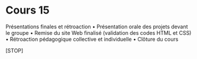 # Cours 15

Présentations finales et rétroaction
	•	Présentation orale des projets devant le groupe
	•	Remise du site Web finalisé (validation des codes HTML et CSS)
	•	Rétroaction pédagogique collective et individuelle
	•	Clôture du cours








[STOP]
